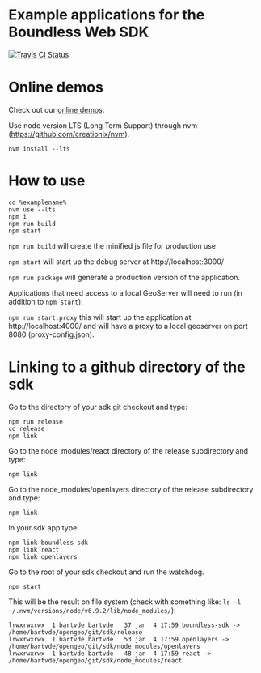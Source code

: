 # Example applications for the Boundless Web SDK
[![Travis CI Status](https://secure.travis-ci.org/boundlessgeo/sdk-apps.svg)](http://travis-ci.org/#!/boundlessgeo/sdk-apps)

# Online demos
Check out our <a href="http://boundlessgeo.github.io/sdk-apps/index.html">online demos</a>.

Use node version LTS (Long Term Support) through nvm (https://github.com/creationix/nvm).

    nvm install --lts

# How to use
    cd %examplename%
    nvm use --lts
    npm i
    npm run build
    npm start

```npm run build``` will create the minified js file for production use

```npm start``` will start up the debug server at http://localhost:3000/

```npm run package``` will generate a production version of the application.

Applications that need access to a local GeoServer will need to run (in addition to ```npm start```):

```npm run start:proxy``` this will start up the application at http://localhost:4000/ and will have a proxy to a local geoserver on port 8080 (proxy-config.json).

# Linking to a github directory of the sdk
Go to the directory of your sdk git checkout and type:

    npm run release
    cd release
    npm link

Go to the node_modules/react directory of the release subdirectory and type:

    npm link

Go to the node_modules/openlayers directory of the release subdirectory and type:

    npm link

In your sdk app type:

    npm link boundless-sdk
    npm link react
    npm link openlayers

Go to the root of your sdk checkout and run the watchdog.

    npm start

This will be the result on file system (check with something like: ```ls -l ~/.nvm/versions/node/v6.9.2/lib/node_modules/```):

    lrwxrwxrwx  1 bartvde bartvde   37 jan  4 17:59 boundless-sdk -> /home/bartvde/opengeo/git/sdk/release
    lrwxrwxrwx  1 bartvde bartvde   53 jan  4 17:59 openlayers -> /home/bartvde/opengeo/git/sdk/node_modules/openlayers
    lrwxrwxrwx  1 bartvde bartvde   48 jan  4 17:59 react -> /home/bartvde/opengeo/git/sdk/node_modules/react
